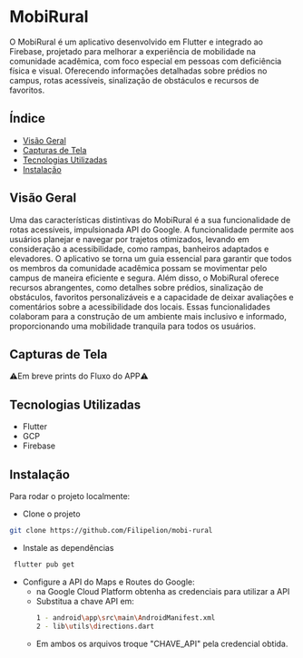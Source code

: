 # MobiRural

O MobiRural é um aplicativo desenvolvido em Flutter e integrado ao Firebase, projetado para melhorar a experiência de mobilidade na comunidade acadêmica, com foco especial em pessoas com deficiência física e visual. Oferecendo informações detalhadas sobre prédios no campus, rotas acessíveis, sinalização de obstáculos e recursos de favoritos.

## Índice

- [Visão Geral](#visão-geral)
- [Capturas de Tela](#capturas-de-tela)
- [Tecnologias Utilizadas](#tecnologias-utilizadas)
- [Instalação](#instalação)

## Visão Geral

Uma das características distintivas do MobiRural é a sua funcionalidade de rotas acessíveis, impulsionada API do Google. A funcionalidade permite aos usuários planejar e navegar por trajetos otimizados, levando em consideração a acessibilidade, como rampas, banheiros adaptados e elevadores. O aplicativo se torna um guia essencial para garantir que todos os membros da comunidade acadêmica possam se movimentar pelo campus de maneira eficiente e segura.
Além disso, o MobiRural oferece recursos abrangentes, como detalhes sobre prédios, sinalização de obstáculos, favoritos personalizáveis e a capacidade de deixar avaliações e comentários sobre a acessibilidade dos locais. Essas funcionalidades colaboram para a construção de um ambiente mais inclusivo e informado, proporcionando uma mobilidade tranquila para todos os usuários.

## Capturas de Tela

⚠️Em breve prints do Fluxo do APP⚠️

## Tecnologias Utilizadas

- Flutter
- GCP
- Firebase

## Instalação

Para rodar o projeto localmente:

 - Clone o projeto
```bash
git clone https://github.com/Filipelion/mobi-rural
```

 - Instale as dependências 
 ```bash
  flutter pub get
```

- Configure a API do Maps e Routes do Google:
    - na Google Cloud Platform obtenha as credenciais para utilizar a API
    - Substitua a chave API em:
        ```bash
        1 - android\app\src\main\AndroidManifest.xml
        2 - lib\utils\directions.dart
        ```
    - Em ambos os arquivos troque "CHAVE_API" pela credencial obtida.

